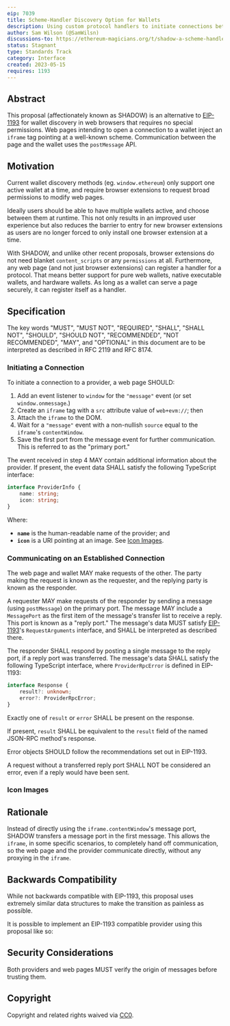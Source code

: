 ```yaml
---
eip: 7039
title: Scheme-Handler Discovery Option for Wallets
description: Using custom protocol handlers to initiate connections between web pages and wallets.
author: Sam Wilson (@SamWilsn)
discussions-to: https://ethereum-magicians.org/t/shadow-a-scheme-handler-discovery-option-for-wallets/14330
status: Stagnant
type: Standards Track
category: Interface
created: 2023-05-15
requires: 1193
---
```


## Abstract

This proposal (affectionately known as SHADOW) is an alternative to [EIP-1193](./eip-1193.md) for wallet discovery in web browsers that requires no special permissions. Web pages intending to open a connection to a wallet inject an `iframe` tag pointing at a well-known scheme. Communication between the page and the wallet uses the `postMessage` API.

## Motivation

Current wallet discovery methods (eg. `window.ethereum`) only support one active wallet at a time, and require browser extensions to request broad permissions to modify web pages.

Ideally users should be able to have multiple wallets active, and choose between them at runtime. This not only results in an improved user experience but also reduces the barrier to entry for new browser extensions as users are no longer forced to only install one browser extension at a time.

With SHADOW, and unlike other recent proposals, browser extensions do not need blanket `content_scripts` or any `permissions` at all. Furthermore, any web page (and not just browser extensions) can register a handler for a protocol. That means better support for pure web wallets, native executable wallets, and hardware wallets. As long as a wallet can serve a page securely, it can register itself as a handler.

## Specification

The key words "MUST", "MUST NOT", "REQUIRED", "SHALL", "SHALL NOT", "SHOULD", "SHOULD NOT", "RECOMMENDED", "NOT RECOMMENDED", "MAY", and "OPTIONAL" in this document are to be interpreted as described in RFC 2119 and RFC 8174.

### Initiating a Connection

To initiate a connection to a provider, a web page SHOULD:

1. Add an event listener to `window` for the `"message"` event (or set `window.onmessage`.)
2. Create an `iframe` tag with a `src` attribute value of `web+evm://`; then
3. Attach the `iframe` to the DOM.
4. Wait for a `"message"` event with a non-nullish `source` equal to the `iframe`'s `contentWindow`.
5. Save the first port from the message event for further communication. This is referred to as the "primary port."

The event received in step 4 MAY contain additional information about the provider. If present, the event data SHALL satisfy the following TypeScript interface:

```typescript
interface ProviderInfo {
    name: string;
    icon: string;
}
```

Where:

 - **`name`** is the human-readable name of the provider; and
 - **`icon`** is a URI pointing at an image. See [Icon Images](#icon-images).

### Communicating on an Established Connection

The web page and wallet MAY make requests of the other. The party making the request is known as the requester, and the replying party is known as the responder.

A requester MAY make requests of the responder by sending a message (using `postMessage`) on the primary port. The message MAY include a `MessagePort` as the first item of the message's transfer list to receive a reply. This port is known as a "reply port." The message's data MUST satisfy [EIP-1193](./eip-1193.md)'s `RequestArguments` interface, and SHALL be interpreted as described there.

The responder SHALL respond by posting a single message to the reply port, if a reply port was transferred. The message's data SHALL satisfy the following TypeScript interface, where `ProviderRpcError` is defined in EIP-1193:

```typescript
interface Response {
    result?: unknown;
    error?: ProviderRpcError;
}
```

Exactly one of `result` or `error` SHALL be present on the response.

If present, `result` SHALL be equivalent to the `result` field of the named JSON-RPC method's response.

Error objects SHOULD follow the recommendations set out in EIP-1193.

A request without a transferred reply port SHALL NOT be considered an error, even if a reply would have been sent.

### Icon Images

<!-- TODO -->

## Rationale

Instead of directly using the `iframe.contentWindow`'s message port, SHADOW transfers a message port in the first message. This allows the `iframe`, in some specific scenarios, to completely hand off communication, so the web page and the provider communicate directly, without any proxying in the `iframe`.

## Backwards Compatibility

While not backwards compatible with EIP-1193, this proposal uses extremely similar data structures to make the transition as painless as possible.

It is possible to implement an EIP-1193 compatible provider using this proposal like so:

<!-- TODO: Show example of implementing EIP-1193 provider on top of this proposal. -->

## Security Considerations

<!-- TODO: Needs more discussion. -->

Both providers and web pages MUST verify the origin of messages before trusting them.

## Copyright

Copyright and related rights waived via [CC0](../LICENSE.md).
